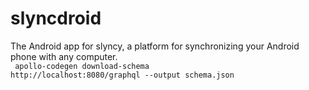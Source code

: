 # slyncdroid
The Android app for slyncy, a platform for synchronizing your Android phone with any computer.
<br/>
<code> apollo-codegen download-schema http://localhost:8080/graphql --output schema.json </code>
